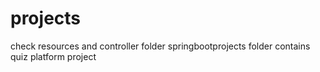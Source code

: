 # projects
check resources and controller folder
springbootprojects folder contains quiz platform project
